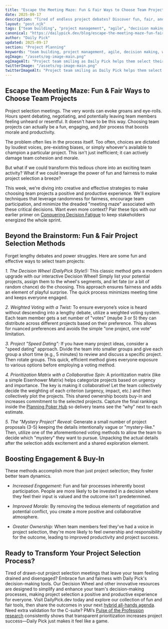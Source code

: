 ```yaml
---
title: "Escape the Meeting Maze: Fun & Fair Ways to Choose Team Projects"
date: 2025-09-17
description: "Tired of endless project debates? Discover fun, fair, and fast methods to choose team projects, boosting morale and productivity.  Learn how to use decision wheels and other simple tools to make the process engaging and unbiased."
layout: "post.njk"
tags: ["team building", "project management", "agile", "decision making", "workplace culture", "remote work", "meeting facilitation"]
canonical: "https://dailypick.dev/blog/escape-the-meeting-maze-fun-fair-ways-to-choose-team-projects/"
author: "Daily Pick"
updated: 2025-09-17
section: "Project Planning"
keywords: "team building, project management, agile, decision making, workplace culture, remote work, meeting facilitation"
ogImage: "/assets/og-image-main.png"
ogImageAlt: "Project team smiling as Daily Pick helps them select their next initiative"
twitterImage: "/assets/og-image-main.png"
twitterImageAlt: "Project team smiling as Daily Pick helps them select their next initiative"
---
```


## Escape the Meeting Maze: Fun & Fair Ways to Choose Team Projects

Project selection meetings.  The very words can evoke groans and eye-rolls.  Hours spent debating, negotiating, and potentially leaving team members feeling unheard or resentful.  It doesn't have to be this way.  Choosing team projects can actually be a fun, engaging, and *fair* process that boosts morale and productivity.

The problem often lies in the process itself.  Too often, choices are dictated by loudest voices, pre-existing biases, or simply whoever's available to champion a particular project.  This isn't just inefficient; it can actively damage team cohesion and morale.

But what if we could transform this tedious chore into an exciting team activity?  What if we could leverage the power of fun and fairness to make project selection a breeze?

This week, we're diving into creative and effective strategies to make choosing team projects a positive and productive experience. We'll explore techniques that leverage randomness for fairness, encourage team participation, and minimize the dreaded "meeting maze" associated with these critical decisions. Want even more context? Pair these tips with our earlier primer on [Conquering Decision Fatigue](/blog/conquer-decision-fatigue-fun-fair-ways-to-choose-team-projects/) to keep stakeholders energized the whole sprint.


##  Beyond the Brainstorm:  Fun & Fair Project Selection Methods

Forget lengthy debates and power struggles.  Here are some fun and effective ways to select team projects:

*1. The Decision Wheel (DailyPick Style!):*  This classic method gets a modern upgrade with our interactive Decision Wheel!  Simply list your potential projects, assign them to the wheel's segments, and let fate (or a bit of random chance) do the choosing. This approach ensures fairness and adds an element of playful surprise. The quick process minimizes meeting time and keeps everyone engaged.

*2. Weighted Voting with a Twist:* To ensure everyone’s voice is heard without descending into a lengthy debate, utilize a weighted voting system.  Each team member gets a set number of "votes" (maybe 3 or 5) they can distribute across different projects based on their preference.   This allows for nuanced preferences and avoids the simple "one project, one vote" limitation.

*3. Project "Speed Dating":*  If you have many project ideas, consider a "speed dating" approach.  Divide the team into smaller groups and give each group a short time (e.g., 5 minutes) to review and discuss a specific project. Then rotate groups. This quick, efficient method gives everyone exposure to various options before employing a voting method.

*4.  Prioritization Matrix with a Collaborative Spin:* A prioritization matrix (like a simple Eisenhower Matrix) helps categorize projects based on urgency and importance. The key is making it collaborative!  Let the team collectively decide the weighting of each criterion (urgency, impact, etc.) and then collectively plot the projects. This shared ownership boosts buy-in and increases commitment to the selected projects. Capture the final rankings inside the [Planning Poker Hub](/blog/planning-poker-hub-guide/) so delivery teams see the “why” next to each estimate.

*5.  The "Mystery Project" Reveal:*  Generate a small number of project proposals (3-5) keeping the details intentionally vague or "mystery-like."  Then, utilize one of the aforementioned voting methods to allow the team to decide which "mystery" they want to pursue. Unpacking the actual details after the selection adds excitement and a shared exploration element.


##  Boosting Engagement & Buy-In

These methods accomplish more than just project selection; they foster better team dynamics.  

*   *Increased Engagement:*  Fun and fair processes inherently boost participation.  People are more likely to be invested in a decision where they feel their input is valued and the outcome isn't predetermined.

*   *Improved Morale:*  By removing the tedious elements of negotiation and potential conflict, you create a more positive and collaborative atmosphere.

*   *Greater Ownership:*  When team members feel they've had a voice in project selection, they're more likely to feel ownership and responsibility for the outcome, leading to improved productivity and project success.

## Ready to Transform Your Project Selection Process?

Tired of drawn-out project selection meetings that leave your team feeling drained and disengaged?  Embrace fun and fairness with Daily Pick's decision-making tools.  Our Decision Wheel and other innovative resources are designed to simplify and enhance your team's decision-making processes, making project selection a positive and productive experience for everyone.  Visit DailyPick.dev today and explore our collection of fun and fair tools, then share the outcomes in your next [hybrid all-hands agenda](/blog/hybrid-all-hands-playbook-fair-fun-agendas-that-keep-teams-engaged/). Need extra validation for the C-suite? PMI’s [Pulse of the Profession research](https://www.pmi.org/learning/thought-leadership/pulse) consistently shows that transparent prioritization increases project success—Daily Pick just makes it feel like a game.
